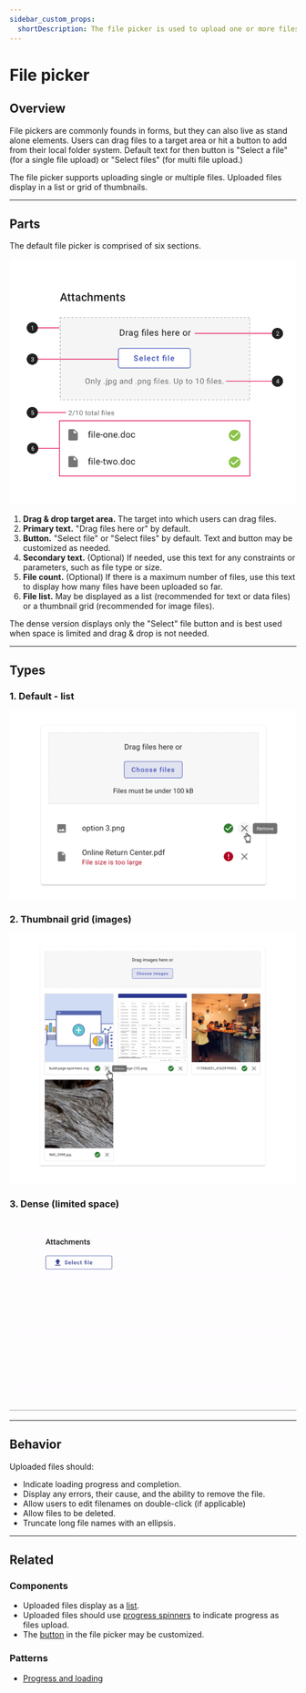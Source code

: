 ```yaml
---
sidebar_custom_props:
  shortDescription: The file picker is used to upload one or more files to an application.
---
```


# File picker

<ComponentVisual
  figmaUrl="https://www.figma.com/embed?embed_host=share&url=https%3A%2F%2Fwww.figma.com%2Fproto%2FlhfR5pFdC1lGLrPbsbDvc0%2FFile-Picker%3Fnode-id%3D1%253A790%26scaling%3Dmin-zoom%26page-id%3D0%253A1"
  storybookUrl="https://forge.tylerdev.io/main/?path=/story/components-file-picker--default" />

## Overview

File pickers are commonly founds in forms, but they can also live as stand alone elements. Users can drag files to a target area or hit a button to add from their local folder system. Default text for then button is "Select a file" (for a single file upload) or "Select files" (for multi file upload.)

The file picker supports uploading single or multiple files. Uploaded files display in a list or grid of thumbnails.

---

## Parts

The default file picker is comprised of six sections. 

<ImageBlock maxWidth="400px">

![Anatomy of the filepicker.](./images/filepicker-anatomy.png)

</ImageBlock>

1. **Drag & drop target area.** The target into which users can drag files. 
2. **Primary text.** "Drag files here or" by default. 
3. **Button.** "Select file" or "Select files" by default. Text and button may be customized as needed. 
4. **Secondary text.** (Optional) If needed, use this text for any constraints or parameters, such as file type or size. 
5. **File count.** (Optional) If there is a maximum number of files, use this text to display how many files have been uploaded so far. 
6. **File list.** May be displayed as a list (recommended for text or data files) or a thumbnail grid (recommended for image files).

The dense version displays only the "Select" file button and is best used when space is limited and drag & drop is not needed.  

---

## Types 

### 1. Default - list 

<ImageBlock maxWidth="600px" caption="Display text or data files in a list.">

![ File uploader with a list](./images/file-list-view.png)

</ImageBlock>

### 2. Thumbnail grid (images)

<ImageBlock maxWidth="600px" caption="Display images files in a grid.">

![ File uploader with a thumbnail grid](./images/file-grid-view.png)

</ImageBlock>

### 3. Dense (limited space)

<ImageBlock maxWidth="550px">

  ![Dense file picker](./images/dense-picker.gif)

</ImageBlock>

---

## Behavior

Uploaded files should:

- Indicate loading progress and completion.
- Display any errors, their cause, and the ability to remove the file.
- Allow users to edit filenames on double-click (if applicable)
- Allow files to be deleted.
- Truncate long file names with an ellipsis.

<!-- > Hit **Run project** and **Preview** to view the examples below. -->

<!-- 
<RecipeDemo
  header="Default file picker with file list"
  href="https://stackblitz.com/edit/forge-recipes-file-picker"
  component-list="tcw-file-picker tcw-list tcw-icon tcw-icon-button"
/>

<RecipeDemo
  header="Default file picker with image gallery"
  href="https://stackblitz.com/edit/forge-recipes-file-picker-gallery"
  component-list="tcw-file-picker tcw-icon tcw-icon-button"
/> -->

---

## Related

### Components

- Uploaded files display as a [list](/components/lists/list).
- Uploaded files should use [progress spinners](/components/progress-and-loading/circular-progress) to indicate progress as files upload. 
- The [button](/components/buttons/button) in the file picker may be customized. 

### Patterns

- [Progress and loading](/core-patterns/progress-loading/)
